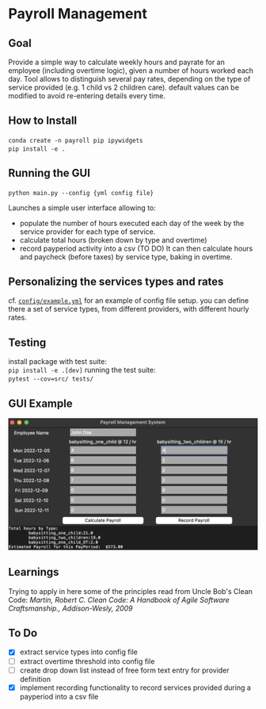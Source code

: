 # Payroll Management
## Goal
Provide a simple way to calculate weekly hours and payrate for an employee (including overtime logic), given a number of hours worked each day.
Tool allows to distinguish several pay rates, depending on the type of service provided (e.g. 1 child vs 2 children care).
default values can be modified to avoid re-entering details every time.

## How to Install
`conda create -n payroll pip ipywidgets`  
`pip install -e .`
## Running the GUI
`python main.py --config {yml config file}`

Launches a simple user interface allowing to:
* populate the number of hours executed each day of the week by the service provider for each type of service.
* calculate total hours (broken down by type and overtime)
* record payperiod activity into a csv (TO DO)
It can then calculate hours and paycheck (before taxes) by service type, baking in overtime. 

## Personalizing the services types and rates
cf. [`config/example.yml`](config/example.yml) for an example of config file setup.
you can define there a set of service types, from different providers, with different hourly rates.

## Testing
install package with test suite:  
`pip install -e .[dev]`
running the test suite:  
`pytest --cov=src/ tests/`
 
## GUI Example
![GUI example](images/gui_example.png)

## Learnings
Trying to apply in here some of the principles read from Uncle Bob's Clean Code:
*Martin, Robert C. Clean Code: A Handbook of Agile Software Craftsmanship., Addison-Wesly, 2009*

## To Do
- [x] extract service types into config file
- [ ] extract overtime threshold into config file
- [ ] create drop down list instead of free form text entry for provider definition
- [x] implement recording functionality to record services provided during a payperiod into a csv file